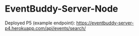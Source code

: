 # EventBuddy-Server-Node

Deployed P5 (example endpoint): https://eventbuddy-server-p4.herokuapp.com/api/events/search/